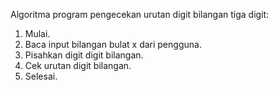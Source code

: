 Algoritma program pengecekan urutan digit bilangan tiga digit:
1. Mulai.
2. Baca input bilangan bulat x dari pengguna.
3. Pisahkan digit digit bilangan.
4. Cek urutan digit bilangan.
5. Selesai.
